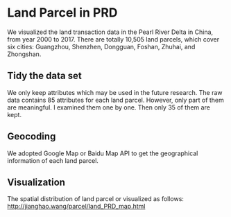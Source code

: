 # Land Parcel in PRD

We visualized the land transaction data in the Pearl River Delta in China, from year 2000 to 2017. There are totally 10,505 land parcels, which cover six cities: Guangzhou, Shenzhen, Dongguan, Foshan, Zhuhai, and Zhongshan.

## Tidy the data set
We only keep attributes which may be used in the future research. The raw data contains 85 attributes for each land parcel. However, only part of them are meaningful. I examined them one by one. Then only 35 of them are kept.

## Geocoding
We adopted Google Map or Baidu Map API to get the geographical information of each land parcel.

## Visualization
The spatial distribution of land parcel or visualized as follows:
http://jianghao.wang/parcel/land_PRD_map.html
 